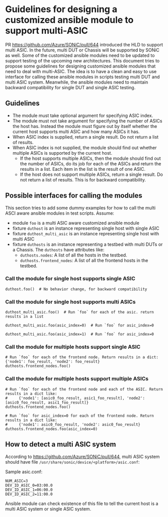 # Guidelines for designing a customized ansible module to support multi-ASIC

PR https://github.com/Azure/SONiC/pull/644 introduced the HLD to support multi ASIC. In the future, multi DUT or Chassis will be supported by SONiC as well. Some of the customized ansible modules need to be updated to support testing of the upcoming new architectures. This document tries to propose some guidelines for designing customized ansible modules that need to deal with multi-ASIC. The idea is to have a clean and easy to use interface for calling these ansible modules in scripts testing multi DUT and multi ASIC system. Meanwhile, the ansible modules need to maintain backward compatibility for single DUT and single ASIC testing.

## Guidelines

* The module must take optional argument for specifying ASIC index.
* The module must not take argument for specifying the number of ASICs the host has. Instead the module must figure out by itself whether the current host supports multi ASIC and how many ASICs it has.
* When ASIC index is supplied, return a single result. Do not return a list of results.
* When ASIC index is not supplied, the module should find out whether multiple ASICs is supported by the current host.
  * If the host supports multiple ASICs, then the module should find out the number of ASICs, do its job for each of the ASICs and return the results in a list. Each item in the list is the result of one ASIC.
  * If the host does not support multiple ASICs, return a single result. Do not return a list of results. This is for backward compatibility.

## Possible interfaces for calling the modules

This section tries to add some dummy examples for how to call the multi ASCI aware ansible modules in test scripts. Assume:
* module `foo` is a multi ASIC aware customized ansible module
* fixture `duthost` is an instance representing single host with single ASIC
* fixture `duthost_multi_asic` is an instance representing single host with multi ASIC
* fixture `duthosts` is an instance representing a testbed with multi DUTs or a Chassis. The `duthosts` have attributes like:
  * `duthosts.nodes`: A list of all the hosts in the testbed.
  * `duthosts.frontend_nodes`: A list of all the frontend hosts in the testbed.

### Call the module for single host supports single ASIC

```
duthost.foo()  # No behavior change, for backward compatibility
```

### Call the module for single host supports multi ASICs

```
duthost_multi_asic.foo()  # Run `foo` for each of the asic. return results in a list

duthost_multi_asic.foo(asic_index=0)  # Run `foo` for asic_index=0

duthost_multi_asic.foo(asic_index=1)  # Run `foo` for asic_index=0
```

### Call the module for multiple hosts support single ASIC

```
# Run `foo` for each of the frontend node. Return results in a dict: {'node1': foo_result, 'node2': foo_result}
duthosts.frontend_nodes.foo()
```

### Call the module for multiple hosts support multiple ASICs

```
# Run `foo` for each of the frontend node and each of the ASIC. Return results in a dict like:
#     {'node1': [asic0_foo_result, asic1_foo_result], 'node2': [asic0_foo_result, asic1_foo_result]}
duthosts.frontend_nodes.foo()

# Run `foo` for asic_index=0 for each of the frontend node. Return results in a dict like:
#     {'node1': asic0_foo_result, 'node2': asic0_foo_result}
duthosts.frontend_nodes.foo(asic_index=0)

```

## How to detect a multi ASIC system

According to https://github.com/Azure/SONiC/pull/644, multi ASIC system should have file `/usr/share/sonic/device/<platform>/asic.conf`:

Sample asic.conf:
```
NUM_ASIC=3
DEV_ID_ASIC_0=03:00.0
DEV_ID_ASIC_1=06:00.0
DEV_ID_ASIC_2=11:00.0
```
Ansible module can check existence of this file to tell the current host is a multi ASIC system or single ASIC system.
